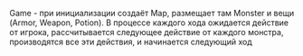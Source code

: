 Game - при инициализации создаёт Map, размещает там Monster и вещи (Armor, Weapon, Potion). В процессе каждого хода ожидается действие от игрока, рассчитывается следующее действие от каждого монстра, производятся все эти действия, и начинается следующий ход